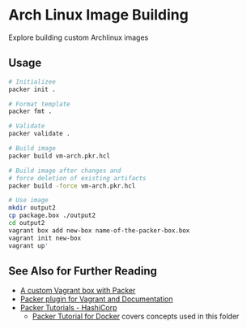 # Arch Linux Image Building

Explore building custom Archlinux images

## Usage

```sh
# Initializee
packer init .

# Format template
packer fmt .

# Validate
packer validate .

# Build image
packer build vm-arch.pkr.hcl

# Build image after changes and
# force deletion of existing artifacts
packer build -force vm-arch.pkr.hcl

# Use image
mkdir output2
cp package.box ./output2
cd output2
vagrant box add new-box name-of-the-packer-box.box
vagrant init new-box
vagrant up'
```

## See Also for Further Reading

- [A custom Vagrant box with Packer](https://dev.to/mattdark/a-custom-vagrant-box-with-packer-13ke)
- [Packer plugin for Vagrant and Documentation](https://github.com/hashicorp/packer-plugin-vagrant/tree/main)
- [Packer Tutorials - HashiCorp](https://developer.hashicorp.com/packer/tutorials)
  - [Packer Tutorial for Docker](https://developer.hashicorp.com/packer/tutorials/docker-get-started)
    covers concepts used in this folder
